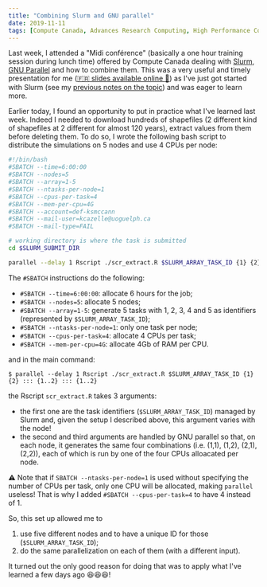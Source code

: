 ```yaml
---
title: "Combining Slurm and GNU parallel"
date: 2019-11-11
tags: [Compute Canada, Advances Research Computing, High Performance Computing, GNU parallel, Slurm]
---
```


Last week, I attended a "Midi conférence" (basically a one hour training session
during lunch time) offered by Compute Canada dealing with
[Slurm](https://slurm.schedmd.com/quickstart.html), [GNU
Parallel](https://www.gnu.org/software/parallel/) and how to combine them. This
was a very useful and timely presentation for me ([:fr: slides available online
:link:](https://docs.google.com/presentation/d/1ysIaSWa157yiZ-ocX1jkAys1NkGgwolArSwCgAYCUPQ/edit?ts=5dc04169#slide=id.g65b5e056e3_0_5))
as I've just got started with Slurm (see my [previous notes on the
topic](/notes/computesci/graham)) and was eager to learn more.


Earlier today, I found an opportunity to put in practice what I've learned last
week. Indeed I needed to download hundreds of shapefiles (2 different kind of
shapefiles at 2 different for almost 120 years), extract values from them before
deleting them. To do so, I wrote the following bash script to distribute the
simulations on 5 nodes and use 4 CPUs per node:


```sh
#!/bin/bash
#SBATCH --time=6:00:00
#SBATCH --nodes=5
#SBATCH --array=1-5
#SBATCH --ntasks-per-node=1
#SBATCH --cpus-per-task=4
#SBATCH --mem-per-cpu=4G
#SBATCH --account=def-ksmccann
#SBATCH --mail-user=kcazelle@uoguelph.ca
#SBATCH --mail-type=FAIL

# working directory is where the task is submitted
cd $SLURM_SUBMIT_DIR

parallel --delay 1 Rscript ./scr_extract.R $SLURM_ARRAY_TASK_ID {1} {2} ::: {1..2} ::: {1..2}
```

The `#SBATCH` instructions do the following:

- `#SBATCH --time=6:00:00`: allocate 6 hours for the job;
- `#SBATCH --nodes=5`: allocate 5 nodes;
- `#SBATCH --array=1-5`: generate 5 tasks with 1, 2, 3, 4 and 5 as identifiers (represented by `$SLURM_ARRAY_TASK_ID`);
- `#SBATCH --ntasks-per-node=1`: only one task per node;
- `#SBATCH --cpus-per-task=4`: allocate 4 CPUs per task;
- `#SBATCH --mem-per-cpu=4G`: allocate 4Gb of RAM per CPU.

and in the main command:

```
$ parallel --delay 1 Rscript ./scr_extract.R $SLURM_ARRAY_TASK_ID {1} {2} ::: {1..2} ::: {1..2}
```

the Rscript `scr_extract.R` takes 3 arguments:

- the first one are the task identifiers (`$SLURM_ARRAY_TASK_ID`) managed by
  Slurm and, given the setup I described above, this argument varies with the
  node!
- the second and third arguments are handled by GNU parallel so that, on each node, it generates the same four combinations (i.e. (1,1), (1,2), (2,1), (2,2)), each of which is run by one of the four CPUs alloacated per node.

:warning: Note that if `SBATCH --ntasks-per-node=1` is used without specifying
the number of CPUs per task, only one CPU will be allocated, making `parallel`
useless! That is why I added `#SBATCH --cpus-per-task=4` to have 4 instead of 1.


So, this set up allowed me to

1. use five different nodes and to have a unique ID for those (`$SLURM_ARRAY_TASK_ID`);
2. do the same parallelization on each of them (with a different input).


It turned out the only good reason for doing that was to apply what I've learned
a few days ago :laughing::laughing::laughing:!

